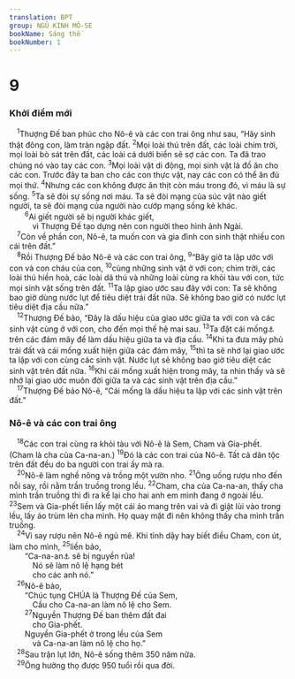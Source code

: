 ```yaml
---
translation: BPT
group: NGŨ KINH MÔ-SE
bookName: Sáng thế 
bookNumber: 1
---
```


<div class="title"><h1>9</h1><h3>Khởi điểm mới</h3></div>
<span class="verse sa_9_1"> <sup>1</sup>Thượng Đế ban phúc cho Nô-ê và các con trai ông như sau, “Hãy sinh thật đông con, làm tràn ngập đất.</span>
<span class="verse sa_9_2"><sup>2</sup>Mọi loài thú trên đất, các loài chim trời, mọi loài bò sát trên đất, các loài cá dưới biển sẽ sợ các con. Ta đã trao chúng nó vào tay các con.</span>
<span class="verse sa_9_3"><sup>3</sup>Mọi loài vật di động, mọi sinh vật là đồ ăn cho các con. Trước đây ta ban cho các con thực vật, nay các con có thể ăn đủ mọi thứ.</span>
<span class="verse sa_9_4"><sup>4</sup>Nhưng các con không được ăn thịt còn máu trong đó, vì máu là sự sống.</span>
<span class="verse sa_9_5"><sup>5</sup>Ta sẽ đòi sự sống nơi máu. Ta sẽ đòi mạng của súc vật nào giết người, ta sẽ đòi mạng của người nào cướp mạng sống kẻ khác.<br/></span>
<span class="verse sa_9_6">  <sup>6</sup>Ai giết người sẽ bị người khác giết,<br/>   vì Thượng Đế tạo dựng nên con người theo hình ảnh Ngài.<br/></span>
<span class="verse sa_9_7"> <sup>7</sup>Còn về phần con, Nô-ê, ta muốn con và gia đình con sinh thật nhiều con cái trên đất.”<br/></span>
<span class="verse sa_9_8"> <sup>8</sup>Rồi Thượng Đế bảo Nô-ê và các con trai ông,</span>
<span class="verse sa_9_9"><sup>9</sup>“Bây giờ ta lập ước với con và con cháu của con,</span>
<span class="verse sa_9_10"><sup>10</sup>cùng những sinh vật ở với con; chim trời, các loài thú hiền hoà, các loài dã thú và những loài cùng ra khỏi tàu với con, tức mọi sinh vật sống trên đất.</span>
<span class="verse sa_9_11"><sup>11</sup>Ta lập giao ước sau đây với con: Ta sẽ không bao giờ dùng nước lụt để tiêu diệt trái đất nữa. Sẽ không bao giờ có nước lụt tiêu diệt địa cầu nữa.”<br/></span>
<span class="verse sa_9_12"> <sup>12</sup>Thượng Đế bảo, “Đây là dấu hiệu của giao ước giữa ta với con và các sinh vật cùng ở với con, cho đến mọi thế hệ mai sau.</span>
<span class="verse sa_9_13"><sup>13</sup>Ta đặt cái mống<a data-toggle="tooltip" data-placement="bottom" title="Hay “cầu vồng.”">⚓</a> trên các đám mây để làm dấu hiệu giữa ta và địa cầu.</span>
<span class="verse sa_9_14"><sup>14</sup>Khi ta đưa mây phủ trái đất và cái mống xuất hiện giữa các đám mây,</span>
<span class="verse sa_9_15"><sup>15</sup>thì ta sẽ nhớ lại giao ước ta lập với con cùng các sinh vật. Nước lụt sẽ không bao giờ tiêu diệt các sinh vật trên đất nữa.</span>
<span class="verse sa_9_16"><sup>16</sup>Khi cái mống xuất hiện trong mây, ta nhìn thấy và sẽ nhớ lại giao ước muôn đời giữa ta và các sinh vật trên địa cầu.”<br/></span>
<span class="verse sa_9_17"> <sup>17</sup>Thượng Đế bảo Nô-ê, “Cái mống là dấu hiệu ta lập với các sinh vật trên đất.”<br/></span>
<div class="title"><h3>Nô-ê và các con trai ông</h3></div>
<span class="verse sa_9_18"> <sup>18</sup>Các con trai cùng ra khỏi tàu với Nô-ê là Sem, Cham và Gia-phết. (Cham là cha của Ca-na-an.)</span>
<span class="verse sa_9_19"><sup>19</sup>Đó là các con trai của Nô-ê. Tất cả dân tộc trên đất đều do ba người con trai ấy mà ra.<br/></span>
<span class="verse sa_9_20"> <sup>20</sup>Nô-ê làm nghề nông và trồng một vườn nho.</span>
<span class="verse sa_9_21"><sup>21</sup>Ông uống rượu nho đến nỗi say, rồi nằm trần truồng trong lều.</span>
<span class="verse sa_9_22"><sup>22</sup>Cham, cha của Ca-na-an, thấy cha mình trần truồng thì đi ra kể lại cho hai anh em mình đang ở ngoài lều.</span>
<span class="verse sa_9_23"><sup>23</sup>Sem và Gia-phết liền lấy một cái áo mang trên vai và đi giật lùi vào trong lều, lấy áo trùm lên cha mình. Họ quay mặt đi nên không thấy cha mình trần truồng.<br/></span>
<span class="verse sa_9_24"> <sup>24</sup>Vì say rượu nên Nô-ê ngủ mê. Khi tỉnh dậy hay biết điều Cham, con út, làm cho mình,</span>
<span class="verse sa_9_25"><sup>25</sup>liền bảo,<br/>  “Ca-na-an<a data-toggle="tooltip" data-placement="bottom" title="Đây là con của Cham. Dân Ca-na-an sống dọc theo bờ biển xứ Pha-lét-tin, Li-băng, và Xy-ri. Về sau Thượng Đế cấp vùng đất nầy cho dân Ít-ra-en.">⚓</a> sẽ bị nguyền rủa!<br/>   Nó sẽ làm nô lệ hạng bét<br/>   cho các anh nó.”<br/></span>
<span class="verse sa_9_26"> <sup>26</sup>Nô-ê bảo,<br/>  “Chúc tụng CHÚA là Thượng Đế của Sem,<br/>   Cầu cho Ca-na-an làm nô lệ cho Sem.<br/></span>
<span class="verse sa_9_27">  <sup>27</sup>Nguyền Thượng Đế ban thêm đất đai<br/>   cho Gia-phết.<br/>  Nguyền Gia-phết ở trong lều của Sem<br/>   và Ca-na-an làm nô lệ cho họ.”<br/></span>
<span class="verse sa_9_28"> <sup>28</sup>Sau trận lụt lớn, Nô-ê sống thêm 350 năm nữa.<br/></span>
<span class="verse sa_9_29"> <sup>29</sup>Ông hưởng thọ được 950 tuổi rồi qua đời.<br/></span>

